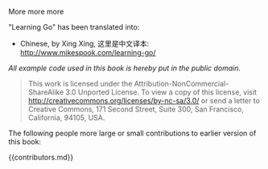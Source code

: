 More more more


"Learning Go" has been translated into:

* Chinese, by Xing Xing, 这里是中文译本: <http://www.mikespook.com/learning-go/>

*All example code used in this book is hereby put in the public domain.*

> This work is licensed under the Attribution-NonCommercial-ShareAlike 3.0 Unported License. To
> view a copy of this license, visit <http://creativecommons.org/licenses/by-nc-sa/3.0/> 
> or send a letter to Creative Commons, 171 Second Street, Suite 300, San Francisco, California, 94105, USA.

The following people more large or small contributions to earlier version of this book:

{{contributors.md}}

